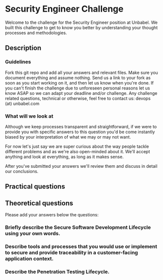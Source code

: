 # Security Engineer Challenge

Welcome to the challenge for the Security Engineer position at Unbabel. We built this challenge to get to know you better by understanding your thought processes and methodologies. 

## Description

### Guidelines
Fork this git repo and add all your answers and relevant files.
Make sure you document everything and assume nothing.
Send us a link to your fork as soon as you start working on it, and then let us know when you're done.
If you can't finish the challenge due to unforeseen personal reasons let us know ASAP so we can adapt your deadline and/or challenge.
Any challenge related questions, technical or otherwise, feel free to contact us: devops (at) unbabel.com

### What will we look at
Although we keep processes transparent and straightforward, if we were to provide you with specific answers to this question you'd be come instantly biased by your interpretation of what we may or may not want.

For now let's just say we are super curious about the way people tackle different problems and as we're also open-minded about it. We'll accept anything and look at everything, as long as it makes sense.

After you've submitted your answers we'll review them and discuss in detail our conclusions.

## Practical questions



## Theoretical questions

Please add your answers below the questions:

### Briefly describe the Secure Software Development Lifecycle using your own words.

### Describe tools and processes that you would use or implement to secure and provide traceability in a customer-facing application context.

### Describe the Penetration Testing Lifecycle.
